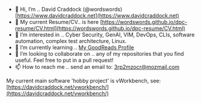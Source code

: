 - 👋 Hi, I’m .. David Craddock (@wordswords) [https://www.davidcraddock.net](https://www.davidcraddock.net)
- 👔 My current Resume/CV.. is here [https://wordswords.github.io/dpc-resume/CV.html](https://wordswords.github.io/dpc-resume/CV.html)
- 👀 I’m interested in .. Cyber Security, GenAI, VIM, DevOps, CLIs, software automation, complex test architecture, Linux.
- 🌱 I’m currently learning .. [My GoodReads Profile](https://www.goodreads.com/review/list/22437975-david?shelf=currently-reading)
- 💞️ I’m looking to collaborate on .. any of my repositories that you find useful. Feel free to put in a pull request!
- 📫 How to reach me .. send an email to: 3rp2mzocr@mozmail.com
  
My current main software 'hobby project' is vWorkbench, see: [https://davidcraddock.net/vworkbench/](https://davidcraddock.net/vworkbench/)

<!---
wordswords/wordswords is a ✨ special ✨ repository because its `README.md` (this file) appears on your GitHub profile.
You can click the Preview link to take a look at your changes.
--->
